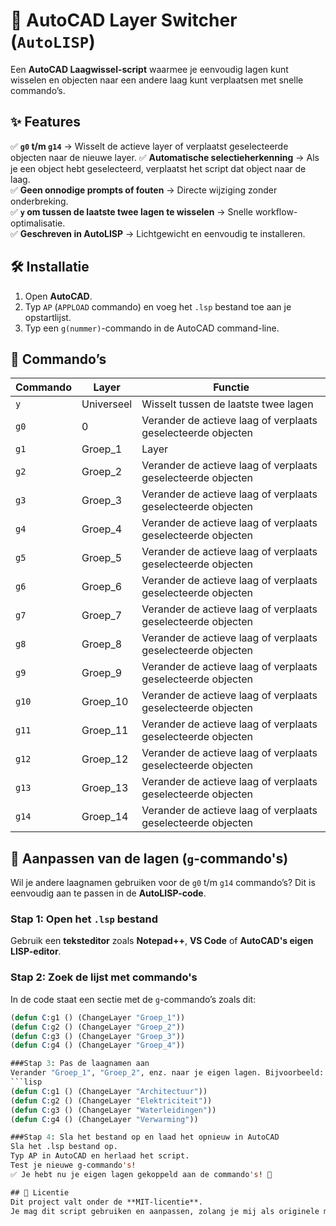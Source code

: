 # 🚀 AutoCAD Layer Switcher (`AutoLISP`)

Een **AutoCAD Laagwissel-script** waarmee je eenvoudig lagen kunt wisselen en objecten naar een andere laag kunt verplaatsen met snelle commando’s.

## ✨ Features
✅ **`g0` t/m `g14`** → Wisselt de actieve layer of verplaatst geselecteerde objecten naar de nieuwe layer.
✅ **Automatische selectieherkenning** → Als je een object hebt geselecteerd, verplaatst het script dat object naar de laag.  
✅ **Geen onnodige prompts of fouten** → Directe wijziging zonder onderbreking.  
✅ **`y` om tussen de laatste twee lagen te wisselen** → Snelle workflow-optimalisatie.  
✅ **Geschreven in AutoLISP** → Lichtgewicht en eenvoudig te installeren.  

## 🛠️ Installatie
1. Open **AutoCAD**.  
2. Typ `AP` (`APPLOAD` commando) en voeg het `.lsp` bestand toe aan je opstartlijst.  
3. Typ een `g(nummer)`-commando in de AutoCAD command-line.  

## 📌 Commando’s
| **Commando** | **Layer** | **Functie** |
|-------------|------------|------------|
| `y` | Universeel | Wisselt tussen de laatste twee lagen |
| `g0` | 0 |Verander de actieve laag of verplaats geselecteerde objecten |
| `g1` | Groep_1 |Layer |Verander de actieve laag of verplaats geselecteerde objecten |
| `g2` | Groep_2 | Verander de actieve laag of verplaats geselecteerde objecten |
| `g3` | Groep_3 | Verander de actieve laag of verplaats geselecteerde objecten |
| `g4` | Groep_4 | Verander de actieve laag of verplaats geselecteerde objecten |
| `g5` | Groep_5 | Verander de actieve laag of verplaats geselecteerde objecten |
| `g6` | Groep_6 | Verander de actieve laag of verplaats geselecteerde objecten |
| `g7` | Groep_7 | Verander de actieve laag of verplaats geselecteerde objecten |
| `g8` | Groep_8 | Verander de actieve laag of verplaats geselecteerde objecten |
| `g9` | Groep_9 | Verander de actieve laag of verplaats geselecteerde objecten |
| `g10` | Groep_10 | Verander de actieve laag of verplaats geselecteerde objecten |
| `g11` | Groep_11 | Verander de actieve laag of verplaats geselecteerde objecten |
| `g12` | Groep_12 | Verander de actieve laag of verplaats geselecteerde objecten |
| `g13` | Groep_13 | Verander de actieve laag of verplaats geselecteerde objecten |
| `g14` | Groep_14 | Verander de actieve laag of verplaats geselecteerde objecten |

## 🔧 Aanpassen van de lagen (`g`-commando's)
Wil je andere laagnamen gebruiken voor de `g0` t/m `g14` commando’s? Dit is eenvoudig aan te passen in de **AutoLISP-code**.

### Stap 1: Open het `.lsp` bestand  
Gebruik een **teksteditor** zoals **Notepad++**, **VS Code** of **AutoCAD's eigen LISP-editor**.

### Stap 2: Zoek de lijst met commando's  
In de code staat een sectie met de `g`-commando’s zoals dit:
```lisp
(defun C:g1 () (ChangeLayer "Groep_1"))
(defun C:g2 () (ChangeLayer "Groep_2"))
(defun C:g3 () (ChangeLayer "Groep_3"))
(defun C:g4 () (ChangeLayer "Groep_4"))

###Stap 3: Pas de laagnamen aan
Verander "Groep_1", "Groep_2", enz. naar je eigen lagen. Bijvoorbeeld:
```lisp
(defun C:g1 () (ChangeLayer "Architectuur"))
(defun C:g2 () (ChangeLayer "Elektriciteit"))
(defun C:g3 () (ChangeLayer "Waterleidingen"))
(defun C:g4 () (ChangeLayer "Verwarming"))

###Stap 4: Sla het bestand op en laad het opnieuw in AutoCAD
Sla het .lsp bestand op.
Typ AP in AutoCAD en herlaad het script.
Test je nieuwe g-commando's!
✅ Je hebt nu je eigen lagen gekoppeld aan de commando's! 🚀

## 📜 Licentie
Dit project valt onder de **MIT-licentie**.  
Je mag dit script gebruiken en aanpassen, zolang je mij als originele maker vermeldt.  
